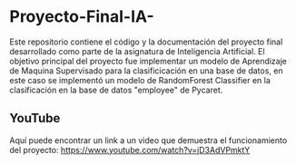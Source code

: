 # Proyecto-Final-IA-


Este repositorio contiene el código y la documentación del proyecto final desarrollado como parte de la asignatura de Inteligencia Artificial. El objetivo principal del proyecto fue implementar un modelo de Aprendizaje de Maquina Supervisado para la clasificicación en una base de datos, en este caso se implementó un modelo de RandomForest Classifier en la clasificación en la base de datos "employee" de Pycaret.

## YouTube
Aquí puede encontrar un link a un video que demuestra el funcionamiento del proyecto: https://www.youtube.com/watch?v=jD3AdVPmktY
